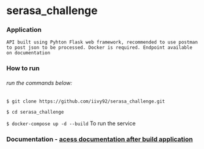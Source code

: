 # serasa_challenge

### Application

`API built using Pyhton Flask web framework, recommended to use postman to post json to be processed. Docker is required. Endpoint available on documentation` 


### How to run

###### run the commands below:

`$ git clone https://github.com/iivy92/serasa_challenge.git`

`$ cd serasa_challenge`

`$ docker-compose up -d --build`  To run the service

### Documentation - [acess documentation after build application](http://localhost:5000/documentation/)
